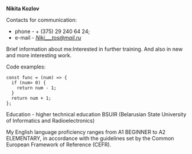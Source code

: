 
**Nikita Kozlov**

Contacts for communication:
+ phone - + (375) 29 240 64 24;
+ e-mail - *Niki___tos@mail.ru*

Brief information about me:Interested in further training. And also in new and more interesting work.

Code examples:
```
const func = (num) => {
  if (num> 0) {
    return num - 1;
  }
  return num + 1;
};
```
Education - higher technical education BSUIR (Belarusian State University of Informatics and Radioelectronics)

My English language proficiency ranges from A1 BEGINNER to A2 ELEMENTARY, in accordance with the guidelines set by the Common European Framework of Reference (CEFR).
